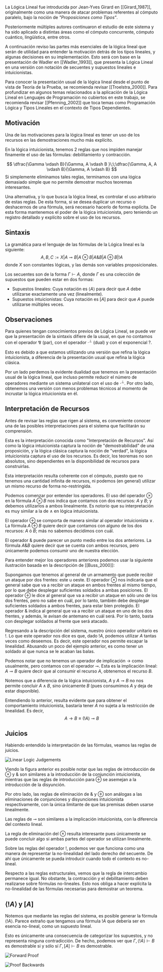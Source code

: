 La Lógica Lineal fue introducida por Jean-Yves Girard en [[Girard_1987]], originalmente como una manera de atacar problemas referentes al cómputo paralelo, bajo la noción de *"Proposiciones como Tipos"*.

Posteriormente múltiples autores continuaron el estudio de este sistema y ha sido aplicado a distintas áreas como el cómputo concurrente, cómputo cuántico, lingüística, entre otros.

A continuación reviso las partes más esenciales de la lógica lineal que serán de utilidad para entender la motivación detrás de los tipos lineales, y algunas decisiones en su implementación. Esto será con base en la presentación de Wadler en [[Wadler_1993]], que presenta la Lógica Lineal en una versión con notación de secuentes y supuestos lineales e intuicionistas.

Para conocer la presentación usual de la lógica lineal desde el punto de vista de Teoría de la Prueba, se recomienda revisar [[Troelstra_2000]]. Para profundizar en algunos temas relacionados a la aplicación de la Lógica Lineal en Lenguajes de Programación no cubiertos en este trabajo, se recomienda revisar [[Pfenning_2002]] que toca temas como Programación Lógica y Tipos Lineales en el contexto de Tipos Dependientes.

## Motivación
Una de las motivaciones para la lógica lineal es tener un uso de los recursos en las demostraciones mucho más explícito.

En la lógica intuicionista, tenemos 2 reglas que nos impiden manejar finamente el uso de las fórmulas: debilitamiento y contracción.

$$ \dfrac{\Gamma \vdash B}{\Gamma, A \vdash B }\;\;\dfrac{\Gamma, A, A \vdash B}{\Gamma, A \vdash B} $$
Si simplemente eliminamos tales reglas, terminamos con una lógica demasiado simple que no permite demostrar muchos teoremas interesantes.

Una alternativa, y lo que busca la lógica lineal, es controlar el uso arbitrario de estas reglas. De esta forma, si se desea duplicar un recurso o deshacernos de una fórmula, será necesario hacerlo de forma explícita. De esta forma mantenemos el poder de la lógica intuicionista, pero teniendo un registro detallado y explícito sobre el uso de los recursos.

## Sintaxis
La gramática para el lenguaje de las fórmulas de la Lógica lineal es la siguiente:
$$ A,B,C := X | A \multimap B| A \otimes B | A \& B | A \oplus B | ! A $$
donde $X$ son constantes lógicas, y las demás son variables proposicionales.

Los secuentes son de la forma $\Gamma \vdash A$, donde $\Gamma$ es una colección de supuestos que pueden estar en dos formas:
- Supuestos lineales: Cuya notación es $\langle A\rangle$ para decir que $A$ debe utilizarse exactamente una vez (linealmente).
- Supuestos intuicionistas: Cuya notación es $[A]$ para decir que $A$ puede utilizarse múltiples veces.

## Observaciones
Para quienes tengan conocimientos previos de Lógica Lineal, se puede ver que la presentación de la sintaxis difiere de la usual, en que no contamos con el operador ⅋ (par), con el operador $\cdot^{\bot}$ (dual) y con el exponencial $?$.

Esto es debido a que estamos utilizando una versión que refina la lógica intuicionista, a diferencia de la presentación usual que refina la lógica clásica.

Por un lado perdemos la evidente dualidad que tenemos en la presentación usual de la lógica lineal, que incluso permite reducir el número de operadores mediante un sistema unilateral con el uso de $\cdot^{\bot}$. Por otro lado, obtenemos una versión con menos problemas técnicos al momento de incrustar la lógica intuicionista en él.

## Interpretación de Recursos
Antes de revisar las reglas que rigen al sistema, es conveniente conocer una de las posibles interpretaciones para el sistema que facilitarán su comprensión.

Esta es la interpretación conocida como "Interpretación de Recursos". Así como la lógica intuicionista captura la noción de "demostrabilidad" de una proposición, y la lógica clásica captura la noción de "verdad", la lógica intuicionista captura el uso de los recursos. Es decir, los teoremas no son absolutos, sino dependientes en la disponibilidad de recursos para construirlas.

Esta interpretación resulta coherente con el cómputo, puesto que no tenemos una cantidad infinita de recursos, ni podemos (en general) utilizar un mismo recurso de forma no-restringida.

Podemos comenzar por entender los operadores. El uso del operador $\otimes$ en la fórmula $A \otimes B$ nos indica que contamos con dos recursos: $A$ y $B$; y debemos utilizarlos a ambos linealmente. Es notorio que su interpretación es muy similar a la de $\land$ en lógica intuicionista.

El operador $\oplus$ se comporta de manera similar al operador intuicionista $\lor$. La fórmula $A \oplus B$ quiere decir que contamos con alguno de los dos recursos: $A$ ó $B$; más no sabemos decidimos con cuál.

El operador $\&$ puede parecer un punto medio entre los dos anteriores. La fórmula $A\& B$ quiere decir que se cuenta con ambos recursos, pero únicamente podemos consumir uno de nuestra elección.

Para entender mejor los operadores anteriores podemos usar la siguiente ilustración basada en la descripción de [[Buss_2000]]:

Supongamos que tenemos al general de un armamento que puede recibir un ataque por dos frentes: este u oeste. El operador $\otimes$ nos indicaría que el general sabe que va a recibir un ataque en ambos frentes al mismo tiempo, por lo que debe desplegar suficientes soldados a ambas posiciones.
El operador $\oplus$ le dice al general que va a recibir un ataque en sólo uno de los dos frentes, pero no sabe en cuál, por lo tanto, también debe desplegar suficientes soldados a ambos frentes, para estar bien protegido.
El operador $\&$ indica al general que va a recibir un ataque en uno de los dos frentes, y además, le avisan de antemano en cuál será. Por lo tanto, basta con desplegar soldados al frente que será atacado.

Regresando a la descripción del sistema, nuestro único operador unitario es $!$. Lo que este operador nos dice es que, dado $!A$, podemos utilizar $A$ tantas veces como deseemos. Es decir, este operador nos permite escapar la linealidad. Abusando un poco del ejemplo anterior, es como tener un soldado al que nunca se le acaban las balas.

Podemos notar que no tenemos un operador de implicación $\rightarrow$ como usualmente, pero contamos con el operador $\multimap$. Esta es la implicación lineal: $A\multimap B$ quiere decir que al consumir el recurso $A$, obtenemos el recurso $B$.

Notemos que a diferencia de la lógica intuicionista, $A$ y $A \multimap B$ no nos permite concluir $A \land B$, sino únicamente $B$ (pues consumimos $A$ y deja de estar disponible).

Entendiendo lo anterior, resulta evidente que para obtener el comportamiento intuicionista, bastaría tener $A$ no sujeta a la restricción de linealidad. Es decir, $$ A \rightarrow B \equiv (!A) \multimap B $$
## Juicios
Habiendo entendido la interpretación de las fórmulas, veamos las reglas de juicios.

![Linear Logic Judgements](assets/linear-judgements.png)

Viendo la figura anterior es posible notar que las reglas de introducción de $\otimes$ y $\&$ son similares a la introducción de la conjunción intuicionista, mientras que las reglas de introducción para $\oplus$ se asemejan a la introducción de la disyunción.

Por otro lado, las reglas de eliminación de $\&$ y $\oplus$ son análogas a las eliminaciones de conjunciones y disyunciones intuicionista respectivamente, con la única limitante de que las premisas deben usarse linealmente.

Las reglas de $\multimap$ son similares a la implicación intuicionista, con la diferencia del contexto lineal.

La regla de eliminación del $\otimes$ resulta interesante pues únicamente se puede concluir algo si ambas partes del operador se utilizan linealmente.

Sobre las reglas del operador $!$, podemos ver que funciona como una manera de representar la no-linealidad del lado derecho del secuente. De ahí que únicamente se pueda introducir cuando todo el contexto es no-lineal.

Respecto a las reglas estructurales, vemos que la regla de intercambio permanece igual. No obstante, la contracción y el debilitamiento deben realizarse sobre fórmulas no-lineales. Esto nos obliga a hacer explícita la no-linealidad de las fórmulas necesarias para demostrar un teorema.

## $\langle !A\rangle$ y $[A]$
Notemos que mediante las reglas del sistema, es posible generar la fórmula $\langle !A \rangle$. Parece extraño que tengamos una fórmula $!A$ que debería ser en esencia no-lineal, como un supuesto lineal.

Esto es únicamente una consecuencia de categorizar los supuestos, y no representa ninguna contradicción. De hecho, podemos ver que $\Gamma, \langle !A\rangle \vdash B$ es demostrable si y sólo sí $\Gamma, [A] \vdash B$ es demostrable.

![Forward Proof](assets/bang-intuitionistic.png)

![Proof Backwards](assets/intuitionistic-bang.png)
